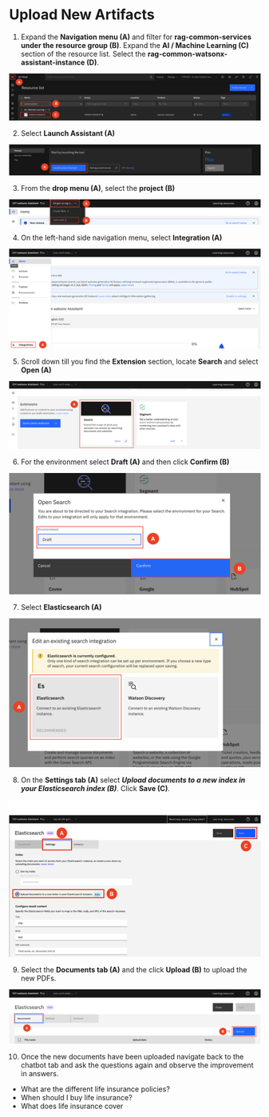 # Upload New Artifacts

1. Expand the **Navigation menu (A)** and filter for **rag-common-services under the resource group (B)**. Expand the **AI / Machine Learning (C)** section of the resource list. Select the **rag-common-watsonx-assistant-instance (D)**. 

![alt text](../images/2.2.1.png)

2. Select **Launch Assistant (A)** 

![alt text](../images/2.2.2.png)

3. From the **drop menu (A)**, select the **project (B)**

![alt text](../images/2.2.3.png)

4. On the left-hand side navigation menu, select **Integration (A)**

![alt text](../images/2.2.4.png)

5. Scroll down till you find the **Extension** section, locate **Search** and select **Open (A)**

![alt text](../images/2.2.5.png)

6. For the environment select **Draft (A)** and then click **Confirm (B)**

![alt text](../images/2.2.6.png)

7. Select **Elasticsearch (A)**

![alt text](../images/2.2.7.png)

8. On the **Settings tab (A)** select ***Upload documents to a new index in your Elasticsearch index (B)***. Click **Save (C)**.

![alt text](../images/2.2.8.png)

9. Select the **Documents tab (A)** and the click **Upload (B)** to upload the new PDFs.  

![alt text](../images/2.2.9.png)

10. Once the new documents have been uploaded navigate back to the chatbot tab and ask the questions again and observe the improvement in answers. 
* What are the different life insurance policies?
* When should I buy life insurance? 
* What does life insurance cover
